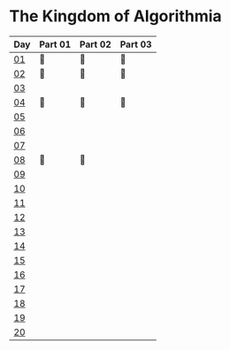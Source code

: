 # The Kingdom of Algorithmia

| Day                                                | Part 01 | Part 02 | Part 03 |
|----------------------------------------------------|---------|---------|---------|
| [01](https://everybody.codes/event/2024/quests/1)  | 🐤      | 🐤      | 🐤      |
| [02](https://everybody.codes/event/2024/quests/2)  | 🐤      | 🐤      | 🐤      |
| [03](https://everybody.codes/event/2024/quests/3)  |         |         |         |
| [04](https://everybody.codes/event/2024/quests/4)  | 🐤      | 🐤      | 🐤      |
| [05](https://everybody.codes/event/2024/quests/5)  |         |         |         |
| [06](https://everybody.codes/event/2024/quests/6)  |         |         |         |
| [07](https://everybody.codes/event/2024/quests/7)  |         |         |         |
| [08](https://everybody.codes/event/2024/quests/8)  | 🐤      | 🐤      |         |
| [09](https://everybody.codes/event/2024/quests/9)  |         |         |         |
| [10](https://everybody.codes/event/2024/quests/10) |         |         |         |
| [11](https://everybody.codes/event/2024/quests/11) |         |         |         |
| [12](https://everybody.codes/event/2024/quests/12) |         |         |         |
| [13](https://everybody.codes/event/2024/quests/13) |         |         |         |
| [14](https://everybody.codes/event/2024/quests/14) |         |         |         |
| [15](https://everybody.codes/event/2024/quests/15) |         |         |         |
| [16](https://everybody.codes/event/2024/quests/16) |         |         |         |
| [17](https://everybody.codes/event/2024/quests/17) |         |         |         |
| [18](https://everybody.codes/event/2024/quests/18) |         |         |         |
| [19](https://everybody.codes/event/2024/quests/19) |         |         |         |
| [20](https://everybody.codes/event/2024/quests/20) |         |         |         |
